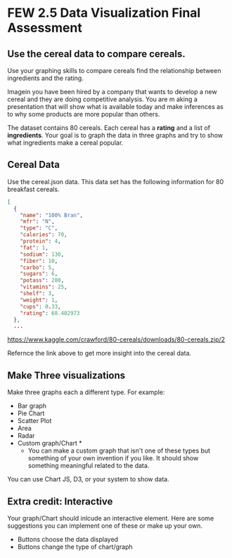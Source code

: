 # FEW 2.5 Data Visualization Final Assessment

## Use the cereal data to compare cereals. 

Use your graphing skills to compare cereals find the relationship between ingredients and the rating.

Imagein you have been hired by a company that wants to develop a new cereal and they are doing competitive analysis. You are m aking a presentation that will show what is available today and make inferences as to why some products are more popular than others.  

The dataset contains 80 cereals. Each cereal has a **rating** and a list of **ingredients**. Your goal is to graph the data in three graphs and try to show what ingredients make a cereal popular. 

## Cereal Data 

Use the cereal.json data. This data set has the following information for 80 breakfast cereals. 

```JSON
[
  {
    "name": "100% Bran",
    "mfr": "N",
    "type": "C",
    "calories": 70,
    "protein": 4,
    "fat": 1,
    "sodium": 130,
    "fiber": 10,
    "carbo": 5,
    "sugars": 6,
    "potass": 280,
    "vitamins": 25,
    "shelf": 3,
    "weight": 1,
    "cups": 0.33,
    "rating": 68.402973
  },
  ...
  ```

https://www.kaggle.com/crawford/80-cereals/downloads/80-cereals.zip/2

Refernce the link above to get more insight into the cereal data.  

## Make Three visualizations 

Make three graphs each a different type. For example: 

- Bar graph
- Pie Chart
- Scatter Plot
- Area
- Radar
- Custom graph/Chart *
	* You can make a custom graph that isn't one of these types but something of your own invention if you like. It should show something meaningful related to the data. 

You can use Chart JS, D3, or your system to show data. 

## Extra credit: Interactive 

Your graph/Chart should inlcude an interactive element. Here are some suggestions you can implement one of these or make up your own. 

- Buttons choose the data displayed
- Buttons change the type of chart/graph

